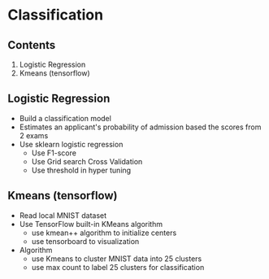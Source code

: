 # Classification

## Contents
1. Logistic Regression
2. Kmeans (tensorflow)




## Logistic Regression
* Build a classification model
* Estimates an applicant's probability of admission based the scores from 2 exams
* Use sklearn logistic regression
    * Use F1-score
    * Use Grid search Cross Validation
    * Use threshold in hyper tuning


## Kmeans (tensorflow)
* Read local MNIST dataset
* Use TensorFlow built-in KMeans algorithm
   * use kmean++ algorithm to initialize centers
   * use tensorboard to visualization
* Algorithm
   * use Kmeans to cluster MNIST data into 25 clusters
   * use max count to label 25 clusters for classification 

